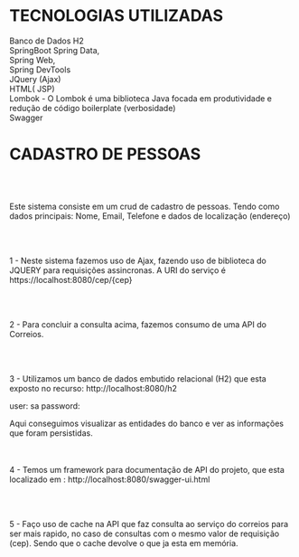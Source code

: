 # TECNOLOGIAS UTILIZADAS

Banco de Dados H2 <br/>
SpringBoot
Spring Data,<br/>
Spring Web,<br/>
Spring DevTools<br/>
JQuery (Ajax)<br/>
HTML( JSP)<br/>
Lombok - O Lombok é uma biblioteca Java focada em produtividade e redução de código boilerplate (verbosidade) <br/>
Swagger


# CADASTRO DE PESSOAS 

<br/><br/>

Este sistema consiste em um crud de cadastro de pessoas. Tendo como dados principais: Nome, Email, Telefone e dados de localização (endereço)

<br/><br/>

1 - Neste sistema fazemos uso de Ajax, fazendo uso de biblioteca do JQUERY para requisições assincronas. A URI do serviço é  https://localhost:8080/cep/{cep}

<br/><br/>

2 - Para concluir a consulta acima, fazemos consumo de uma API do Correios. 

<br/><br/>

3 - Utilizamos um banco de dados embutido relacional (H2) que esta exposto no recurso: 
 http://localhost:8080/h2

user: sa
password: 

Aqui conseguimos visualizar as entidades do banco e ver as informações que foram persistidas.

<br/><br/>
4 - Temos um framework para documentação de API do projeto, que esta localizado em :
 http://localhost:8080/swagger-ui.html

<br/><br/>

5 - Faço uso de cache na API que faz consulta ao serviço do correios para ser mais rapido, no caso de consultas com o mesmo valor de requisição (cep). Sendo que o cache devolve o que ja esta em memória.
